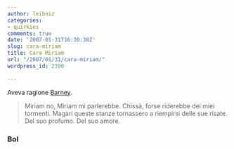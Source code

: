 ```yaml
---
author: leibniz
categories:
- quirkies
comments: true
date: '2007-01-31T16:30:38Z'
slug: cara-miriam
title: Cara Miriam
url: "/2007/01/31/cara-miriam/"
wordpress_id: 2390

---
```

Aveva ragione [Barney](https://www.bol.it/libri/scheda/ea978884591570.html).


> Miriam no, Miriam mi parlerebbe. Chissà, forse riderebbe dei miei tormenti. Magari queste stanze tornassero a riempirsi delle sue risate. Del suo profumo. Del suo amore.




### Bol
